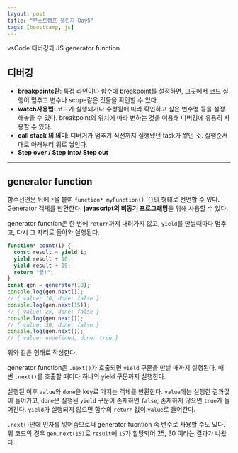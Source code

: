 ```yaml
---
layout: post
title: "부스트캠프 챌린지 Day5"
tags: [boostcamp, js]
---
```


vsCode 디버깅과 JS generator function

## **디버깅**

- **breakpoints란**: 특정 라인이나 함수에 breakpoint를 설정하면, 그곳에서 코드 실행이 멈추고 변수나 scope같은 것들을 확인할 수 있다.
- **watch사용법**: 코드가 실행되거나 수정됨에 따라 확인하고 싶은 변수명 등을 설정해놓을 수 있다. breakpoint의 위치에 따라 변하는 것을 이용해 디버깅에 유용히 사용할 수 있다.
- **call stack 의 의미**: 디버거가 멈추기 직전까지 실행됐던 task가 쌓인 것. 실행순서대로 아래부터 위로 쌓인다.
- **Step over / Step into/ Step out**

---

## **generator function**

함수선언문 뒤에 `*`을 붙여 `function* myFunction() {}`의 형태로 선언할 수 있다. Generator 객체를 반환한다. **javascript의 비동기 프로그래밍**을 위해 사용할 수 있다.

generator function은 한 번에 `return`까지 내려가지 않고, `yield`를 만날때마다 멈추고, 다시 그 자리로 돌아와 실행된다.

```js
function* count(i) {
  const result = yield i;
  yield result + 10;
  yield result + 15;
  return "끝!";
}
const gen = generator(10);
console.log(gen.next());
// { value: 10, done: false }
console.log(gen.next(15));
// { value: 25, done: false }
console.log(gen.next());
// { value: 30, done: false }
console.log(gen.next());
// { value: undefined, done: true }
```

위와 같은 형태로 작성한다.

generator function은 `.next()`가 호출되면 `yield` 구문을 만날 때까지 실행된다. 매번 `.next()`를 호출할 때마다 하나의 yield 구문까지 실행한다.

실행된 이후 `value`와 `done`을 key로 가지는 객체를 반환한다. `value`에는 실행한 결과값이 들어가고, `done`은 실행된 `yield` 구문이 존재하면 `false`, 존재하지 않으면 `true`가 들어간다. `yield`가 실행되지 않으면 함수의 `return` 값이 `value`로 들어간다.

`.next()`안에 인자를 넣어줌으로써 generator fucntion 속 변수로 사용할 수도 있다. 위 코드의 경우 `gen.next(15)`로 `result`에 `15`가 할당되어 25, 30 이라는 결과가 나왔다.
